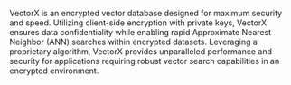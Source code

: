VectorX is an encrypted vector database designed for maximum security and speed. Utilizing client-side encryption with private keys, VectorX ensures data confidentiality while enabling rapid Approximate Nearest Neighbor (ANN) searches within encrypted datasets. Leveraging a proprietary algorithm, VectorX provides unparalleled performance and security for applications requiring robust vector search capabilities in an encrypted environment.